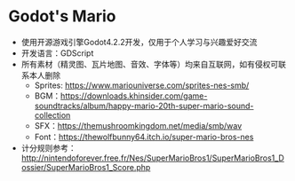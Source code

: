 # Godot's Mario
- 使用开源游戏引擎Godot4.2.2开发，仅用于个人学习与兴趣爱好交流
- 开发语言：GDScript
- 所有素材（精灵图、瓦片地图、音效、字体等）均来自互联网，如有侵权可联系本人删除
    - Sprites: https://www.mariouniverse.com/sprites-nes-smb/
    - BGM：https://downloads.khinsider.com/game-soundtracks/album/happy-mario-20th-super-mario-sound-collection
    - SFX：https://themushroomkingdom.net/media/smb/wav
    - Font：https://thewolfbunny64.itch.io/super-mario-bros-nes
- 计分规则参考：http://nintendoforever.free.fr/Nes/SuperMarioBros1/SuperMarioBros1_Dossier/SuperMarioBros1_Score.php